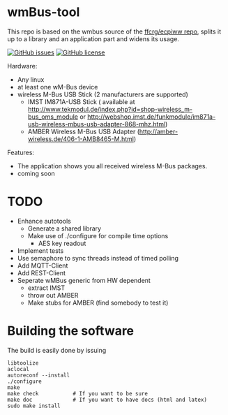 wmBus-tool
==========

This repo is based on the wmbus source of the [ffcrg/ecpiww repo](https://github.com/ffcrg/ecpiww), splits it up to
a library and an application part and widens its usage.


[![GitHub issues](https://img.shields.io/github/issues/the78mole/wmBus-tool.svg?style=flat-square)](https://github.com/the78mole/wmBus-tool/issues)
[![GitHub license](https://img.shields.io/github/license/the78mole/wmBus-tool.svg?style=flat-square)](https://github.com/the78mole/wmBus-tool)


Hardware:
  - Any linux
  - at least one wM-Bus device
  - wireless M-Bus USB Stick (2 manufacturers are supported)
  	- IMST IM871A-USB Stick ( available at http://www.tekmodul.de/index.php?id=shop-wireless_m-bus_oms_module or http://webshop.imst.de/funkmodule/im871a-usb-wireless-mbus-usb-adapter-868-mhz.html)
  	- AMBER Wireless M-Bus USB Adapter (http://amber-wireless.de/406-1-AMB8465-M.html)

Features:
 - The application shows you all received wireless M-Bus packages. 
 - coming soon


# TODO

 - Enhance autotools
   - Generate a shared library
   - Make use of ./configure for compile time options
     - AES key readout
 - Implement tests
 - Use semaphore to sync threads instead of timed polling
 - Add MQTT-Client
 - Add REST-Client
 - Seperate wMBus generic from HW dependent 
   - extract IMST
   - throw out AMBER
   - Make stubs for AMBER (find somebody to test it)

# Building the software

The build is easily done by issuing

    libtoolize
    aclocal
    autoreconf --install
    ./configure
    make
    make check           # If you want to be sure
    make doc             # If you want to have docs (html and latex)
    sudo make install
